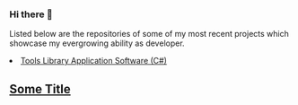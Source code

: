 ### Hi there 👋

Listed below are the repositories of some of my most recent projects which showcase my evergrowing ability as developer.

<a href="https://github.com/nahme6/Tools-Library-Application-Software"><li>Tools Library Application Software (C#)</li></a>

<a href=""><h2>Some Title</h2></a>
